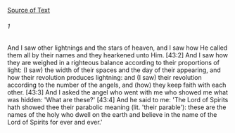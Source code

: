 [Source of Text](https://github.com/scrollmapper/bible_databases_deuterocanonical)

###### 1
And I saw other lightnings and the stars of heaven, and I saw how He called them all by their names and they hearkened unto Him. [43:2] And I saw how they are weighed in a righteous balance according to their proportions of light: (I saw) the width of their spaces and the day of their appearing, and how their revolution produces lightning: and (I saw) their revolution according to the number of the angels, and (how) they keep faith with each other. [43:3] And I asked the angel who went with me who showed me what was hidden: 'What are these?' [43:4] And he said to me: 'The Lord of Spirits hath showed thee their parabolic meaning (lit. 'their parable'): these are the names of the holy who dwell on the earth and believe in the name of the Lord of Spirits for ever and ever.'